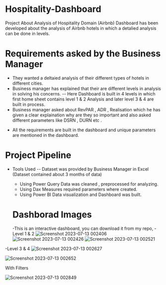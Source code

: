 # Hospitality-Dashboard
Project About Analysis of Hospitality Domain (Airbnb)
Dashboard has been developed about the analysis of Airbnb hotels in which a detalied analysis can be done in levels.

# Requirements asked by the Business Manager
- They wanted a deltaied analysis of their different types of hotels in different cities.
- Business manager has explained that their are different levels in analysis in solving his concerns.
  -- Here Dashboard is built in 4 levels in which first home sheet contains level 1 & 2 Analysis and later level 3 & 4 are built in process.
- Business manager asked about RevPAR , ADR , Realisation which he has given a clear explaination why are they so important and also asked different parameters like DSRN , DURN etc .

* All the requirements are built in the dashboard and unique parameters are mentioned in the dashboard.
  
# Project Pipeline 
- Tools Used
  -- Dataset was provided by Business Manager in Excel (Dataset contained about 3 months of data)
  - Using Power Query Data was cleaned , preprocessed for analyzing.
  - Using Dax Measures required parameters where created.
  - Using Power BI Data visualization and Dashboard was built.


  # Dashborad Images

  -This is an interactive dashboard, you can download it from my repo,
-Level 1 & 2
![Screenshot 2023-07-13 002406](https://github.com/codev-8/Hospitality-Dashboard/assets/72451060/a53e57d9-7e44-42fb-afec-f2e07d3c92aa)
![Screenshot 2023-07-13 002426](https://github.com/codev-8/Hospitality-Dashboard/assets/72451060/23c9e9bd-6ce8-4bf1-9c70-f27a115383c4)
![Screenshot 2023-07-13 002521](https://github.com/codev-8/Hospitality-Dashboard/assets/72451060/2625c759-e51a-4019-95f6-42a03911c8e7)

-Level 3 & 4 
![Screenshot 2023-07-13 002627](https://github.com/codev-8/Hospitality-Dashboard/assets/72451060/9fe5cc2a-6d8a-42a3-8eed-1e66f2892da9)

![Screenshot 2023-07-13 002652](https://github.com/codev-8/Hospitality-Dashboard/assets/72451060/ed41acfe-0199-49c1-8ae5-5edc7fc5c678)

With Filters

![Screenshot 2023-07-13 002849](https://github.com/codev-8/Hospitality-Dashboard/assets/72451060/3951ba48-2023-4ee1-bd0e-0a25ace55a59)





  
